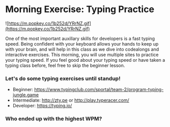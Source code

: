 # Morning Exercise: Typing Practice

![https://m.popkey.co/1b252d/YRrNZ.gif](https://m.popkey.co/1b252d/YRrNZ.gif)

One of the most important auxillary skills for developers is a fast typing speed.  Being confident with your keyboard allows your hands to keep up with your brain, and will help in this class as we dive into codealongs and interactive exercises.  This morning, you will use multiple sites to practice your typing speed.  If you feel good about your typing speed or have taken a typing class before, feel free to skip the beginner lesson.

### Let's do some typing exercises until standup!

- Beginner: https://www.typingclub.com/sportal/team-2/program-typing-jungle.game
- Intermediate: http://zty.pe or http://play.typeracer.com/
- Developer: https://typing.io/

### Who ended up with the highest WPM?
